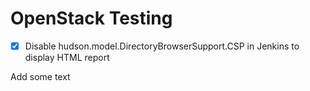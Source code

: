 # OpenStack Testing #

- [x] Disable hudson.model.DirectoryBrowserSupport.CSP in Jenkins to display HTML report

Add some text 
